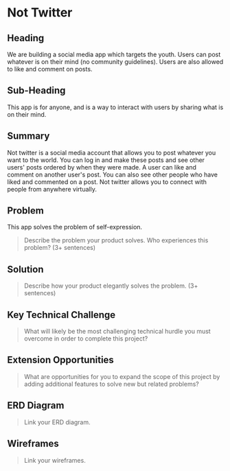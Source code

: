 # Not Twitter # 


## Heading ##

We are building a social media app which targets the youth. Users can post whatever is on their mind (no community guidelines). Users are also allowed to like and comment on posts. 

## Sub-Heading ##

This app is for anyone, and is a way to interact with users by sharing what is on their mind.

## Summary ##
Not twitter is a social media account that allows you to post whatever you want to the world. You can log in and make these posts and see other users' posts ordered by when they were made. A user can like and comment on another user's post. You can also see other people who have liked and commented on a post. Not twitter allows you to connect with people from anywhere virtually.

## Problem ##

This app solves the problem of self-expression. 

  > Describe the problem your product solves. Who experiences this problem? (3+ sentences)

## Solution ##
  > Describe how your product elegantly solves the problem. (3+ sentences)

## Key Technical Challenge ##
  > What will likely be the most challenging technical hurdle you must overcome in order to complete this project?

## Extension Opportunities ##
  > What are opportunities for you to expand the scope of this project by adding additional features to solve new but related problems?

## ERD Diagram
  > Link your ERD diagram. 

## Wireframes
  > Link your wireframes.